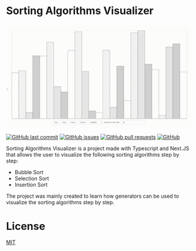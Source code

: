 # Sorting Algorithms Visualizer

![Demo Preview](assets/demo.gif)

[![GitHub last commit](https://img.shields.io/github/last-commit/covicale/sorting-algorithms-visualizer)](https://img.shields.io/github/last-commit/covicale/sorting-algorithms-visualizer)
[![GitHub issues](https://img.shields.io/github/issues-raw/covicale/sorting-algorithms-visualizer)](https://img.shields.io/github/issues-raw/covicale/sorting-algorithms-visualizer)
[![GitHub pull requests](https://img.shields.io/github/issues-pr/covicale/sorting-algorithms-visualizer)](https://img.shields.io/github/issues-pr/covicale/sorting-algorithms-visualizer)
[![GitHub](https://img.shields.io/github/license/covicale/sorting-algorithms-visualizer)](https://img.shields.io/github/license/covicale/sorting-algorithms-visualizer)

Sorting Algorithms Visualizer is a project made with Typescript and Next.JS that allows the user to visualize the following sorting algorithms step by step:

- Bubble Sort
- Selection Sort
- Insertion Sort

The project was mainly created to learn how generators can be used to visualize the sorting algorithms step by step.

# License

[MIT](LICENSE)
